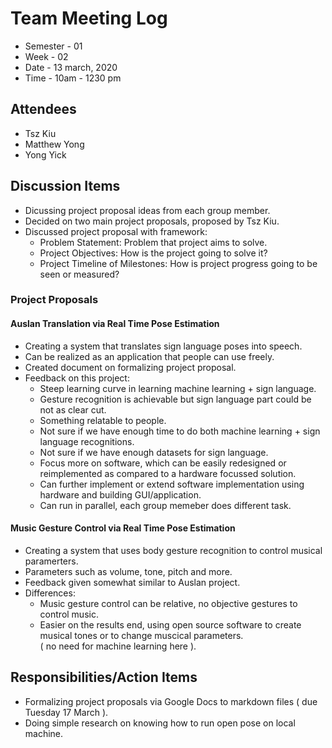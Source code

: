 # Team Meeting Log
* Semester - 01
* Week - 02
* Date - 13 march, 2020
* Time - 10am - 1230 pm

## Attendees
* Tsz Kiu
* Matthew Yong
* Yong Yick

## Discussion Items
* Dicussing project proposal ideas from each group member. 
* Decided on two main project proposals, proposed by Tsz Kiu.  
* Discussed project proposal with framework:
    - Problem Statement: Problem that project aims to solve.  
    - Project Objectives: How is the project going to solve it?  
    - Project Timeline of Milestones: How is project progress going to be seen or measured?  

### Project Proposals
#### Auslan Translation via Real Time Pose Estimation
* Creating a system that translates sign language poses into speech.  
* Can be realized as an application that people can use freely.  
* Created document on formalizing project proposal.  
* Feedback on this project:
    - Steep learning curve in learning machine learning + sign language.    
    - Gesture recognition is achievable but sign language part could be not as clear cut.   
    - Something relatable to people.  
    - Not sure if we have enough time to do both machine learning + sign language recognitions.  
    - Not sure if we have enough datasets for sign language.  
    - Focus more on software, which can be easily redesigned or reimplemented as compared to a hardware focussed solution.   
    - Can further implement or extend software implementation using hardware and building GUI/application.  
    - Can run in parallel, each group memeber does different task.  
#### Music Gesture Control via Real Time Pose Estimation
* Creating a system that uses body gesture recognition to control musical paramerters.  
* Parameters such as volume, tone, pitch and more.   
* Feedback given somewhat similar to Auslan project. 
* Differences:
    - Music gesture control can be relative, no objective gestures to control music.  
    - Easier on the results end, using open source software to create musical tones or to change muscical parameters.  
    ( no need for machine learning here ).  

## Responsibilities/Action Items
* Formalizing project proposals via Google Docs to markdown files ( due Tuesday 17 March ). 
* Doing simple research on knowing how to run open pose on local machine.  


